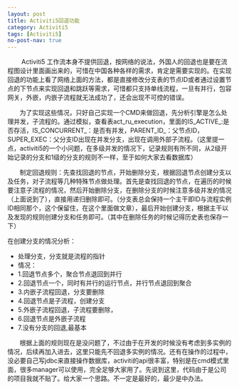 ```yaml
---
layout: post
title: Activiti5回退功能
category: Activiti5
tags: [Activiti5]
no-post-nav: true
---
```


&#160; &#160; &#160; &#160; Activiti5 工作流本身不提供回退，按网络的说法，外国人的回退也是要在流程图设计里面画出来的，可惜在中国各种各样的需求，肯定是需要实现的。在实现回退的功能上看了网络上面的方法，都是直接修改分支表的节点ID或者通过设置节点的下节点来实现回退和跳跃等需求，可惜都只支持单线流程，一旦有并行，包容网关，外嵌，内嵌子流程就无法成功了，还会出现不可控的错误。


&#160; &#160; &#160; &#160;为了实现这些情况，只好自己实现一个CMD来做回退，先分析引擎是怎么处理并发，子流程的。通过模拟，查看表act_ru_execution，里面的IS_ACTIVE_:是否存活，IS_CONCURRENT_：是否有并发，PARENT_ID_：父节点ID，SUPER_EXEC：父分支ID出现在并发分支，出现在调用外部子流程。（这里提一点，activiti5的一个小问题，在多级并发的情况下，记录规则有所不同，从2级开始记录的分支和1级的分支的规则不一样，至于如何大家去看数据库）
        
&#160; &#160; &#160; &#160;制定回退规则：先查找回退的节点，开始删除分支，根据回退节点创建分支以及任务，对子流程等几种特殊节点做处理。首先是查找回退的节点，在遍历的时候要注意子流程的情况，然后开始删除分支，在删除分支的时候注意多级并发的情况（上面说到了），直接用递归删除即可。（分支表总会保持一个主干即ID与流程实例ID相同那个，这个保留住，在这个里面做文章），最后开始创建分支，根据主干以及发现的规则创建分支和任务即可。（其中在删除任务的时候记得历史表也保存一下）
        
在创建分支的情况分析：

* 处理分支，分支就是流程的指针
* 情况：
* 1.回退节点多个，聚合节点退回到并行
* 2.回退节点一个，同时有并行的运行节点，并行节点退回到聚合
* 3.内嵌子流程回退，分支要删除
* 4.回退节点是子流程，创建分支
* 5.外嵌子流程回退，子流程要删除，
* 6.回退节点是外嵌子流程
* 7.没有分支的回退,最基本

&#160; &#160; &#160; &#160;根据上面的规则现在是没问题了，不过由于在开发的时候没有考虑到多实例的情况，后续再加入进去，这里只能先不回退多实例的情况。还有在操作的过程中，没必要自己写jdbc来直接操作数据库，activiti的api很丰富，特别是在cmd模式里面，很多manager可以使用，完全足够大家用了。先说到这里，代码由于是公司的项目我就不贴了。给大家一个思路。不一定是最好的，最少是中办法。
